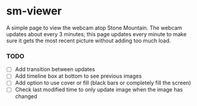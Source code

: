 # sm-viewer

A simple page to view the webcam atop Stone Mountain. The webcam updates about every 3 minutes; this page updates every minute to make sure it gets the most recent picture without adding too much load.

### TODO

- [ ] Add transition between updates
- [ ] Add timeline box at bottom to see previous images
- [ ] Add option to use cover or fill (black bars or completely fill the screen)
- [ ] Check last modified time to only update image when the image has changed
